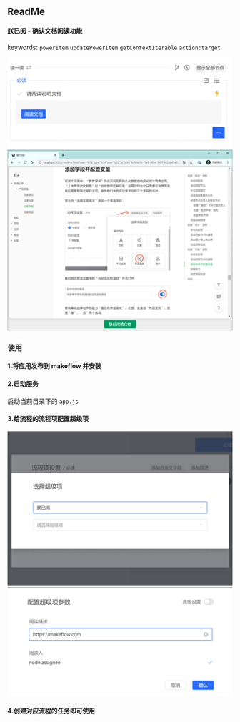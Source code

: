 ## ReadMe

#### 朕已阅 - 确认文档阅读功能

keywords: `powerItem` `updatePowerItem` `getContextIterable` `action:target`

![效果图](../SCREENSHOT/ReadMe/1.png)
![效果图2](../SCREENSHOT/ReadMe/2.png)

### 使用

#### 1.将应用发布到 makeflow 并安装

#### 2.启动服务

启动当前目录下的 `app.js`

#### 3.给流程的流程项配置超级项

![添加 powerItem ](../SCREENSHOT/ReadMe/3.png)
![配置 powerItem ](../SCREENSHOT/ReadMe/4.png)

#### 4.创建对应流程的任务即可使用
